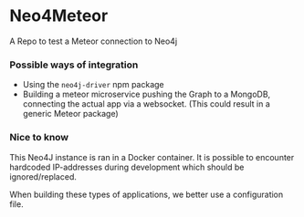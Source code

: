 # Neo4Meteor

A Repo to test a Meteor connection to Neo4j

### Possible ways of integration
* Using the `neo4j-driver` npm package
* Building a meteor microservice pushing the Graph to a MongoDB, connecting the actual app via a websocket. (This could result in a generic Meteor package)

### Nice to know
This Neo4J instance is ran in a Docker container. It is possible to encounter hardcoded IP-addresses during development which should be ignored/replaced.

When building these types of applications, we better use a configuration file.
